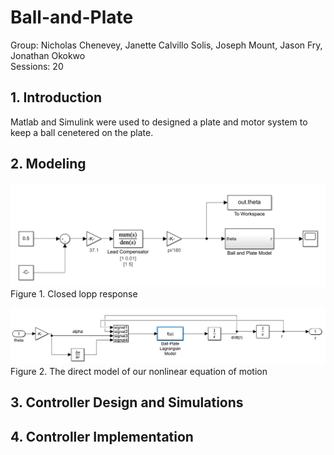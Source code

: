 # Ball-and-Plate
Group: Nicholas Chenevey, Janette Calvillo Solis, Joseph Mount, Jason Fry, Jonathan Okokwo <br>
Sessions: 20 <br>
## 1. Introduction <br>
Matlab and Simulink were used to designed a plate and motor system to keep a ball cenetered on the plate.

## 2. Modeling


![](BallandPlate.PNG) <br>
Figure 1. Closed lopp response

![](BallandPlateModel.PNG)
Figure 2. The direct model of our nonlinear equation of motion

## 3. Controller Design and Simulations

## 4. Controller Implementation
